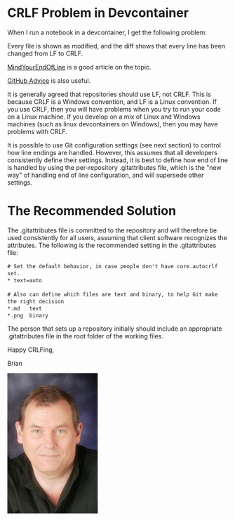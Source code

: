 # CRLF Problem in Devcontainer

When I run a notebook in a devcontainer, I get the following problem:

Every file is shown as modified, and the diff shows that every line has been changed from LF to CRLF.

[MindYourEndOfLine](https://adaptivepatchwork.com/2012/03/01/mind-the-end-of-your-line/) is a good article on the topic.

[GitHub Advice](https://help.github.com/en/github/using-git/configuring-git-to-handle-line-endings) is also useful.

It is generally agreed that repositories should use LF, not CRLF.  This is because CRLF is a Windows convention, and LF is a Linux convention.  If you use CRLF, then you will have problems when you try to run your code on a Linux machine. If you develop on a mix of Linux and Windows machines (such as linux devcontainers on Windows), then you may have problems with CRLF.

It is possible to use Git configuration settings (see next section) to control how line endings are handled. However, this assumes that all developers consistently define their settings. Instead, it is best to define how end of line is handled by using the per-repository .gitattributes file, which is the "new way" of handling end of line configuration, and will supersede other settings.

# The Recommended Solution

The .gitattributes file is committed to the repository and will therefore be used consistently for all users, assuming that client software recognizes the attributes. The following is the recommended setting in the .gitattributes file:

    # Set the default behavior, in case people don't have core.autocrlf set.
    * text=auto

    # Also can define which files are text and binary, to help Git make the right decision
    *.md   text
    *.png  binary

The person that sets up a repository initially should include an appropriate .gitattributes file in the root folder of the working files.

Happy CRLFing,

Brian

![Lovell Portrait](/images/Lovell_portrait_small.jpg "Brian Lovell")